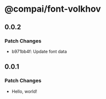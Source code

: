 # @compai/font-volkhov

## 0.0.2

### Patch Changes

- b971bb4f: Update font data

## 0.0.1

### Patch Changes

- Hello, world!
